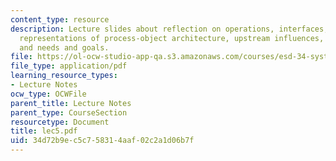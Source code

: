 ```yaml
---
content_type: resource
description: Lecture slides about reflection on operations, interfaces, alternative
  representations of process-object architecture, upstream influences, beneficiaries,
  and needs and goals.
file: https://ol-ocw-studio-app-qa.s3.amazonaws.com/courses/esd-34-system-architecture-january-iap-2007/34d72b9ec5c758314aaf02c2a1d06b7f_lec5.pdf
file_type: application/pdf
learning_resource_types:
- Lecture Notes
ocw_type: OCWFile
parent_title: Lecture Notes
parent_type: CourseSection
resourcetype: Document
title: lec5.pdf
uid: 34d72b9e-c5c7-5831-4aaf-02c2a1d06b7f
---
```

